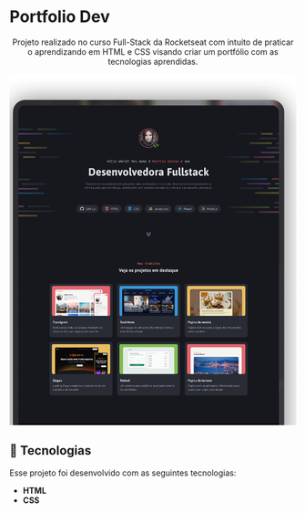 # Portfolio Dev
<div align="center">
  <p>
 Projeto realizado no curso Full-Stack da Rocketseat com intuito de praticar o aprendizando em HTML e CSS visando criar um portfólio com as tecnologias aprendidas.
</p> 
  <img src="./assets/Layout.png" width="700">
</div>

## 🚀 Tecnologias
Esse projeto foi desenvolvido com as seguintes tecnologias:
- <strong>HTML</strong>
- <strong>CSS</strong>

